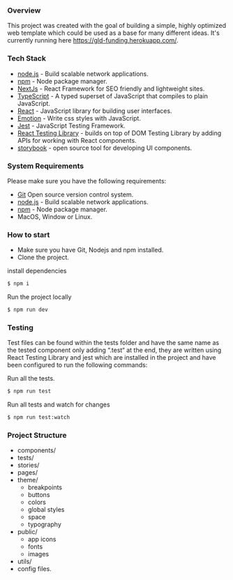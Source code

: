 ### Overview

This project was created with the goal of building a simple, highly optimized web template which could be used as a base for many different ideas. It's currently running here https://gld-funding.herokuapp.com/.

### Tech Stack

- [node.js](https://nodejs.org/en/) - Build scalable network applications.
- [npm](https://www.npmjs.com/) - Node package manager.
- [NextJs](https://nextjs.org/) - React Framework for SEO friendly and lightweight sites.
- [TypeScript](https://www.npmjs.com/) - A typed superset of JavaScript that compiles to plain JavaScript.
- [React](https://reactjs.org/) - JavaScript library for building user interfaces.
- [Emotion](https://emotion.sh/) - Write css styles with JavaScript.
- [Jest](https://jestjs.io/) - JavaScript Testing Framework.
- [React Testing Library](https://testing-library.com/docs/react-testing-library/intro) - builds on top of DOM Testing Library by adding APIs for working with React components.
- [storybook](https://storybook.js.org/) - open source tool for developing UI components.

### System Requirements

Please make sure you have the following requirements:

- [Git](https://git-scm.com/) Open source version control system.
- [node.js](https://nodejs.org/en/) - Build scalable network applications.
- [npm](https://www.npmjs.com/) - Node package manager.
- MacOS, Window or Linux.

### How to start

- Make sure you have Git, Nodejs and npm installed.
- Clone the project.

install dependencies

```sh
$ npm i
```

Run the project locally

```sh
$ npm run dev
```

### Testing

Test files can be found within the tests folder and have the same name as the tested component only adding “.test“ at the end, they are written using React Testing Library and jest which are installed in the project and have been configured to run the following commands:

Run all the tests.

```sh
$ npm run test
```

Run all tests and watch for changes

```sh
$ npm run test:watch
```

### Project Structure

- components/
- tests/
- stories/
- pages/
- theme/
  - breakpoints
  - buttons
  - colors
  - global styles
  - space
  - typography
- public/
  - app icons
  - fonts
  - images
- utils/
- config files.

